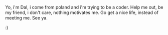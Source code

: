 Yo, i'm Dal, i come from poland and i'm trying to be a coder.
Help me out, be my friend, i don't care, nothing motivates me.
Go get a nice life, instead of meeting me.
See ya.

:)
